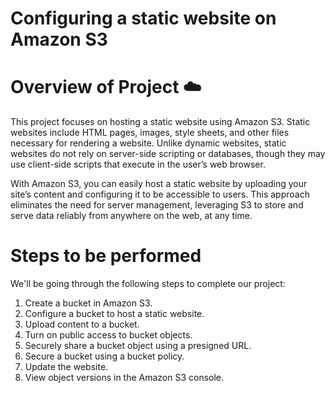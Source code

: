 # Configuring a static website on Amazon S3 

# Overview of Project ☁️
This project focuses on hosting a static website using Amazon S3. Static websites include HTML pages, images, style sheets, and other files necessary for rendering a website. Unlike dynamic websites, static websites do not rely on server-side scripting or databases, though they may use client-side scripts that execute in the user’s web browser.

With Amazon S3, you can easily host a static website by uploading your site’s content and configuring it to be accessible to users. This approach eliminates the need for server management, leveraging S3 to store and serve data reliably from anywhere on the web, at any time.

# Steps to be performed
We'll be going through the following steps to complete our project:

1. Create a bucket in Amazon S3.
2. Configure a bucket to host a static website.
3. Upload content to a bucket.
4. Turn on public access to bucket objects.
5. Securely share a bucket object using a presigned URL.
6. Secure a bucket using a bucket policy.
7. Update the website.
8. View object versions in the Amazon S3 console.




 



